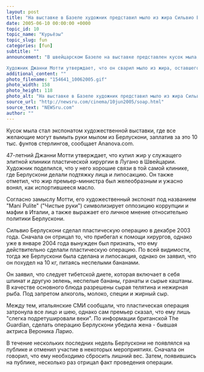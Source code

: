 ```yaml
---
layout: post
title: "На выставке в Базеле художник представил мыло из жира Сильвио Берлускони"
date: 2005-06-10 00:00:00 +0000
topic_id: 10
topic_name: "Курьёзы"
topic_slug: fun
categories: [fun]
subtitle: ""
announcement: "В швейцарском Базеле на выставке представлен кусок мыла, якобы сделанный из жира, выкачанного из премьер-министра Италии Сильвио Берлускони.

Художник Джанни Мотти утверждает, что он сварил мыло из жира, оставшегося после операции липосакции, которой подвергся Берлускони."
additional_content: ""
photo_filename: "154641_10062005.gif"
photo_width: 158
photo_height: 118
photo_alt: "На выставке в Базеле художник представил мыло из жира Сильвио Берлускони"
source_url: "http://newsru.com/cinema/10jun2005/soap.html"
source_text: "NEWSru.com"
author: ""
---
```

Кусок мыла стал экспонатом художественной выставки, где все желающие могут вымыть руки мылом из Берлускони, заплатив за это 10 тыс. фунтов стерлингов, сообщает Ananova.com.

47-летний Джанни Мотти утверждает, что купил жир у служащего элитной клиники пластической хирургии в Лугано в Швейцарии. Художник поделился, что у него хорошие связи в той самой клинике, где Берлускони делали подтяжку лица и липосакцию. Он также отметил, что жир премьер-министра был желеобразным и ужасно вонял, как испортившееся масло.

Согласно замыслу Мотти, его художественный экспонат под названием "Mani Pulite" ("Чистые руки") символизирует оппозицию коррупции и мафии в Италии, а также выражает его личное мнение относительно политики Берлускони.

Сильвио Берлускони сделал пластическую операцию в декабре 2003 года. Сначала он отрицал то, что прибегал к помощи хирургов, однако уже в январе 2004 года вынужден был признать, что ему действительно сделали пластическую операцию. По всей видимости, тогда же Берлускони была сделана и липосакция, однако он заявил, что он похудел на 10 кг, питаясь неспелыми бананами.

Он заявил, что следует тибетской диете, которая включает в себя шпинат и другую зелень, неспелые бананы, гранаты и сырые каштаны. В качестве основного блюда разрешены сырая телятина и нежирная рыба. Под запретом алкоголь, молоко, специи и жирный сыр.

Между тем, итальянские СМИ сообщали, что пластическая операция затронула все лицо и шею, однако сам премьер сказал, что ему лишь "слегка подретушировали веки". По информации британской The Guardian, сделать операцию Берлускони убедила жена - бывшая актриса Вероника Ларио.

В течение нескольких последних недель Берлускони не появлялся на публике и отменил участие в некоторых мероприятиях. Сначала он говорил, что ему необходимо сбросить лишний вес. Затем, появившись на публике, несколько раз отрицал факт проведения операции.
